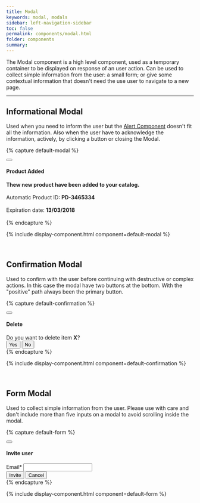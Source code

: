 ```yaml
---
title: Modal
keywords: modal, modals
sidebar: left-navigation-sidebar
toc: false
permalink: components/modal.html
folder: components
summary:
---
```


The Modal component is a high level component, used as a temporary container to be displayed on response of an user action. Can be used to collect simple information from the user: a small form; or give some contextual information that doesn't need the use user to navigate to a new page.

<hr />

## Informational Modal

Used when you need to inform the user but the [Alert Component](alert.html) doesn't fit all the information. Also when the user have to acknowledge the information, actively, by clicking a button or closing the Modal.

{% capture default-modal %}
<div class="modal-demo-bg">
<div class="fd-modal">
    <div class="fd-modal__content">
        <div class="fd-modal__header">
            <button class="fd-button fd-button--text fd-button--icon fd-button--small" aria-label="close">
                <span class="fd-icon fd-icon--close" role="presentation"></span>
            </button>
            <h4 class="fd-modal__title">Product Added</h4>
        </div>
        <div class="fd-modal__body">
            <b>Thew new product have been added to your catalog.</b><br/>
            <br/>
            Automatic Product ID: <b>PD-3465334</b><br/>
            <br/>
            Expiration date: <b>13/03/2018</b><br/>
            <br/>
        </div>
    </div>
</div>
</div>
{% endcapture %}

{% include display-component.html component=default-modal %}

<br/>

## Confirmation Modal

Used to confirm with the user before continuing with destructive or complex actions. In this case the modal have two buttons at the bottom. With the "positive" path always been the primary button.

{% capture default-confirmation %}
<div class="modal-demo-bg">
<div class="fd-modal">
    <div class="fd-modal__content">
        <div class="fd-modal__header">
            <button class="fd-button fd-button--text fd-button--icon fd-button--small" aria-label="close">
                <span class="fd-icon fd-icon--close" role="presentation"></span>
            </button>
            <h4 class="fd-modal__title">Delete</h4>
        </div>
        <div class="fd-modal__body">
            Do you want to delete item <b>X</b>?
        </div>
        <footer class="fd-modal__footer-items">
            <button class="fd-modal__button-primary">Yes</button>
            <button class="fd-modal__button-secondary">No</button>
        </footer>
    </div>
</div>
</div>
{% endcapture %}

{% include display-component.html component=default-confirmation %}

<br />

## Form Modal

Used to collect simple information from the user. Please use with care and don't include more than five inputs on a modal to avoid scrolling inside the modal.

{% capture default-form %}
<div class="modal-demo-bg">
<div class="fd-modal">
    <div class="fd-modal__content">
        <div class="fd-modal__header">
            <button class="fd-button fd-button--text fd-button--icon fd-button--small" aria-label="close">
                <span class="fd-icon fd-icon--close" role="presentation"></span>
            </button>
            <h4 class="fd-modal__title">Invite user</h4>
        </div>
        <div class="fd-modal__body">
        <div class="fd-form__group">
            <div class="fd-form__item">
                <label class="fd-form__label is-required" for="input-2">Email*</label>
                <input class="fd-form__control" type="text" id="input-2">
            </div>
        </div>
        </div>
        <footer class="fd-modal__footer-items">
            <button class="fd-modal__button-primary">Invite</button>
            <button class="fd-modal__button-secondary">Cancel</button>
        </footer>
    </div>
</div>
</div>
{% endcapture %}

{% include display-component.html component=default-form %}
